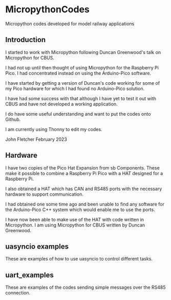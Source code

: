 # MicropythonCodes
 Micropython codes developed for model railway applications

## Introduction

I started to work with Micropython following Duncan Greenwood's talk on Micropython for CBUS.

I had not up until then thought of using Micropython for the Raspberry Pi Pico. I had concentrated instead on using the Arduino-Pico software.

I have started by getting a version of Duncan's code working for some of my Pico hardware for which I had found no Arduino-Pico solution.

I have had some success with that although I have yet to test it out with CBUS and have not developed a working application.

I do have some useful understanding and want to put the codes onto Github.

I am currently using Thonny to edit my codes.

John Fletcher February 2023

## Hardware

I have two copies of the Pico Hat Expansion from sb Components. These make it possible to combine a Raspberry Pi Pico with a HAT designed for a Raspberry Pi.

I also obtained a HAT which has CAN and RS485 ports with the necessary hardware to support communication.

I had obtained one some time ago and been unable to find any software for the Arduino-Pico C++ system which would enable me to use the ports.

I have now been able to make use of the HAT with code written in Micropython. I am using Micropython for CBUS written by Duncan Greenwood.

## uasyncio examples

These are examples of how to use uasyncio to control different tasks.

## uart_examples

These are examples of the codes sending simple messages over the RS485 connection.
